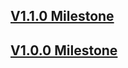 [//]: # (This file was generated from: doc/template/CHANGELOG.md.template using the documentation_builder package)

## [V1.1.0 Milestone](https://github.com/domain-centric/style_builder/milestone/2?closed=1)

## [V1.0.0 Milestone](https://github.com/domain-centric/style_builder/milestone/1?closed=1)